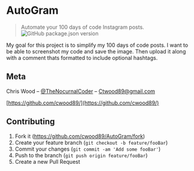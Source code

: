 # AutoGram

> Automate your 100 days of code Instagram posts.
![GitHub package.json version](https://img.shields.io/github/package-json/v/cwood89/AutoGram)

My goal for this project is to simplify my 100 days of code posts. I want to be able to screenshot my code and save the image. Then upload it along with a comment thats formatted to include optional hashtags.

## Meta

Chris Wood – [@TheNocurnalCoder](https://www.instagram.com/thenocturnalcoder/) – Ctwood89@gmail.com

[https://github.com/cwood89/](https://github.com/cwood89/)

## Contributing

1. Fork it (<https://github.com/cwood89/AutoGram/fork>)
2. Create your feature branch (`git checkout -b feature/fooBar`)
3. Commit your changes (`git commit -am 'Add some fooBar'`)
4. Push to the branch (`git push origin feature/fooBar`)
5. Create a new Pull Request
